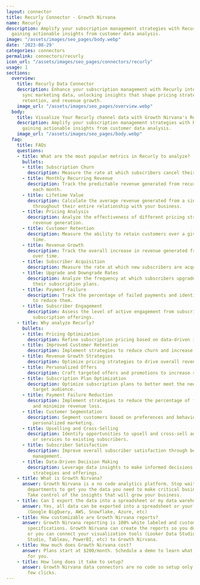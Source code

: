 ```yaml
---
layout: connector
title: Recurly Connector - Growth Nirvana
name: Recurly
description: Amplify your subscription management strategies with Recurly integration,
  gaining actionable insights from customer data analysis.
image: "/assets/images/seo_pages/body.webp"
date: '2023-08-29'
categories: connectors
permalink: connectors/recurly
icon_url: "/assets/images/seo_pages/connectors/recurly"
usage: 1
sections:
  overview:
    title: Recurly Data Connector
    description: Enhance your subscription management with Recurly integration. Seamlessly
      sync marketing data, unlocking insights that shape pricing strategies, customer
      retention, and revenue growth.
    image_url: "/assets/images/seo_pages/overview.webp"
  body:
    title: Visualize Your Recurly channel data with Growth Nirvana's Recurly Connector
    description: Amplify your subscription management strategies with Recurly integration,
      gaining actionable insights from customer data analysis.
    image_url: "/assets/images/seo_pages/body.webp"
  faq:
    title: FAQs
    questions:
    - title: What are the most popular metrics in Recurly to analyze?
      bullets:
      - title: Subscription Churn
        description: Measure the rate at which subscribers cancel their subscriptions.
      - title: Monthly Recurring Revenue
        description: Track the predictable revenue generated from recurring subscriptions
          each month.
      - title: Lifetime Value
        description: Calculate the average revenue generated from a single customer
          throughout their entire relationship with your business.
      - title: Pricing Analysis
        description: Analyze the effectiveness of different pricing strategies on
          revenue generation.
      - title: Customer Retention
        description: Measure the ability to retain customers over a given period of
          time.
      - title: Revenue Growth
        description: Track the overall increase in revenue generated from subscriptions
          over time.
      - title: Subscriber Acquisition
        description: Measure the rate at which new subscribers are acquired.
      - title: Upgrade and Downgrade Rates
        description: Analyze the frequency at which subscribers upgrade or downgrade
          their subscription plans.
      - title: Payment Failure
        description: Track the percentage of failed payments and identify strategies
          to reduce them.
      - title: Subscriber Engagement
        description: Assess the level of active engagement from subscribers with your
          subscription offerings.
    - title: Why analyze Recurly?
      bullets:
      - title: Pricing Optimization
        description: Refine subscription pricing based on data-driven insights.
      - title: Improved Customer Retention
        description: Implement strategies to reduce churn and increase customer loyalty.
      - title: Revenue Growth Strategies
        description: Optimize pricing strategies to drive overall revenue growth.
      - title: Personalized Offers
        description: Craft targeted offers and promotions to increase subscriber engagement.
      - title: Subscription Plan Optimization
        description: Optimize subscription plans to better meet the needs of your
          target audience.
      - title: Payment Failure Reduction
        description: Implement strategies to reduce the percentage of failed payments
          and minimize revenue loss.
      - title: Customer Segmentation
        description: Segment customers based on preferences and behavior for more
          personalized marketing.
      - title: Upselling and Cross-Selling
        description: Identify opportunities to upsell and cross-sell additional products
          or services to existing subscribers.
      - title: Subscriber Satisfaction
        description: Improve overall subscriber satisfaction through better subscription
          management.
      - title: Data-Driven Decision Making
        description: Leverage data insights to make informed decisions about subscription
          strategies and offerings.
    - title: What is Growth Nirvana?
      answer: Growth Nirvana is a no code analytics platform. Stop waiting for other
        departments to get you the data you need to make critical business decisions.
        Take control of the insights that will grow your business.
    - title: Can I export the data into a spreadsheet or my data warehouse?
      answer: Yes, all data can be exported into a spreadsheet or your data warehouse
        (Google BigQuery, AWS, Snowflake, Azure, etc)
    - title: How customizable are Growth Nirvana reports?
      answer: Growth Nirvana reporting is 100% white labeled and customized to your
        specifications. Growth Nirvana can create the reports so you don’t have to
        or you can connect your visualization tools (Looker Data Studio/Google Data
        Studio, Tableau, PowerBI, etc) to Growth Nirvana.
    - title: How much does Growth Nirvana cost?
      answer: Plans start at $200/month. Schedule a demo to learn what plan is best
        for you.
    - title: How long does it take to setup?
      answer: Growth Nirvana data connectors are no code so setup only requires a
        few clicks.
---
```

